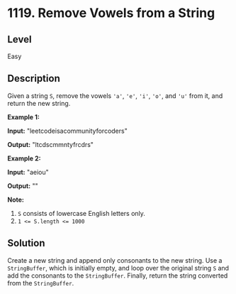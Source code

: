 # 1119. Remove Vowels from a String
## Level
Easy

## Description
Given a string `S`, remove the vowels `'a'`, `'e'`, `'i'`, `'o'`, and `'u'` from it, and return the new string.

**Example 1:**

**Input:** "leetcodeisacommunityforcoders"

**Output:** "ltcdscmmntyfrcdrs"

**Example 2:**

**Input:** "aeiou"

**Output:** ""

**Note:**

1. `S` consists of lowercase English letters only.
2. `1 <= S.length <= 1000`

## Solution
Create a new string and append only consonants to the new string. Use a `StringBuffer`, which is initially empty, and loop over the original string `S` and add the consonants to the `StringBuffer`. Finally, return the string converted from the `StringBuffer`.

